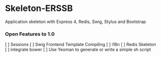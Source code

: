 Skeleton-ERSSB
============

Application skeleton with Express 4, Redis, Swig, Stylus and Bootstrap

### Open Features to 1.0
[  ] Sessions
[  ] Swig Frontend Template Compiling
[  ] i18n
[  ] Redis Skeleton
[  ] integrate bower
[  ] Use Yeoman to generate or write a simple sh script